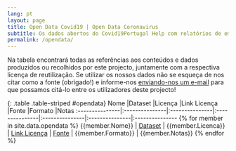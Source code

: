 ```yaml
---
lang: pt
layout: page
title: Open Data Covid19 | Open Data Coronavirus
subtitle: Os dados abertos do Covid19Portugal Help com relatórios de emergência do coronavírus para reutilização
permalink: /opendata/
---
```



Na tabela encontrará todas as referências aos conteúdos e dados produzidos ou recolhidos por este projecto, juntamente com a respectiva licença de reutilização.
Se utilizar os nossos dados não se esqueça de nos citar como a fonte (obrigado!) e informe-nos [enviando-nos um e-mail](mailto:covid19pt.help@gmail.com) para que possamos citá-lo entre
os utilizadores deste projecto!

{: .table .table-striped #opendata}
Nome            |Dataset         |Licença         |Link Licença    |Fonte           |Formato         |Notas
:---------------|:---------------|:---------------|:---------------|:---------------|:---------------|:---------------
{% for member in site.data.opendata %} {{member.Nome}} | [Dataset]({{member.Dataset}}) | {{member.Licenca}} | [Link Licença]({{member.Linklicenca}}) | [Fonte]({{member.Fonte}}) | {{member.Formato}} | {{member.Notas}}
{% endfor %}


